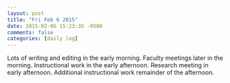 ```yaml
---
layout: post
title: "Fri Feb 6 2015"
date: 2015-02-06 15:23:35 -0500
comments: false
categories: [daily log]
---
```


Lots of writing and editing in the early morning. Faculty meetings later in
the morning. Instructional work in the early afternoon. Research meeting in
early afternoon. Additional instructional work remainder of the afternoon.
